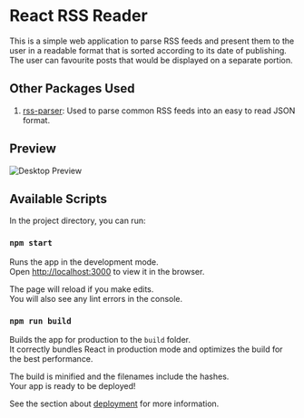 # React RSS Reader

This is a simple web application to parse RSS feeds and present them to the user in a readable format that is sorted according to its date of publishing. The user can favourite posts that would be displayed on a separate portion.

## Other Packages Used

1. [rss-parser](https://www.npmjs.com/package/rss-parser): Used to parse common RSS feeds into an easy to read JSON format.

## Preview

![Desktop Preview](screenshots/rss-demo-gif.gif "Desktop GIF")

## Available Scripts

In the project directory, you can run:

### `npm start`

Runs the app in the development mode.\
Open [http://localhost:3000](http://localhost:3000) to view it in the browser.

The page will reload if you make edits.\
You will also see any lint errors in the console.

### `npm run build`

Builds the app for production to the `build` folder.\
It correctly bundles React in production mode and optimizes the build for the best performance.

The build is minified and the filenames include the hashes.\
Your app is ready to be deployed!

See the section about [deployment](https://facebook.github.io/create-react-app/docs/deployment) for more information.